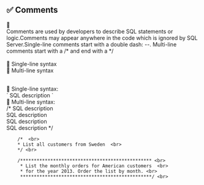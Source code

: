 ## ✅ Comments 

🔷 <br>Comments are used by developers to describe SQL statements or logic.Comments may appear anywhere in the code which is ignored by SQL Server.Single-line comments start with a double dash: --. Multi-line comments start with a /* and end with a */  
	<br> 🔷 Single-line syntax
	<br> 🔷 Multi-line syntax

<br> 
	🔷 Single-line syntax: <br> 
		` SQL description ` <br>  
	🔷 Multi-line syntax: <br>  
	    /* SQL description <br> 
       SQL description <br> 
       SQL description <br> 
       SQL description */ <br> 

		/*  <br> 
		* List all customers from Sweden  <br> 
		*/ <br>  

		/************************************************ <br> 
		 * List the monthly orders for American customers  <br> 
		 * for the year 2013. Order the list by month. <br> 
		 ************************************************/ <br>  

